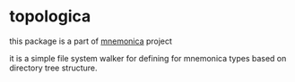 # topologica

this package is a part of [mnemonica](https://www.npmjs.com/package/mnemonica) project

it is a simple file system walker for defining for mnemonica types based on directory tree structure.
